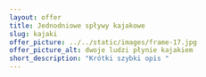 ```yaml
---
layout: offer
title: Jednodniowe spływy kajakowe
slug: kajaki
offer_picture: ../../static/images/frame-17.jpg
offer_picture_alt: dwoje ludzi płynie kajakiem
short_description: "Krótki szybki opis "
---
```

